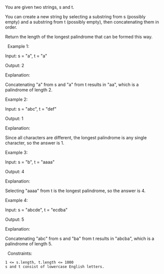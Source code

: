 You are given two strings, s and t.

You can create a new string by selecting a substring from s (possibly empty) and a substring from t (possibly empty), then concatenating them in order.

Return the length of the longest palindrome that can be formed this way.

 
Example 1:


Input: s = "a", t = "a"

Output: 2

Explanation:

Concatenating "a" from s and "a" from t results in "aa", which is a palindrome of length 2.


Example 2:


Input: s = "abc", t = "def"

Output: 1

Explanation:

Since all characters are different, the longest palindrome is any single character, so the answer is 1.


Example 3:


Input: s = "b", t = "aaaa"

Output: 4

Explanation:

Selecting "aaaa" from t is the longest palindrome, so the answer is 4.


Example 4:


Input: s = "abcde", t = "ecdba"

Output: 5

Explanation:

Concatenating "abc" from s and "ba" from t results in "abcba", which is a palindrome of length 5.


 
Constraints:


	1 <= s.length, t.length <= 1000
	s and t consist of lowercase English letters.

